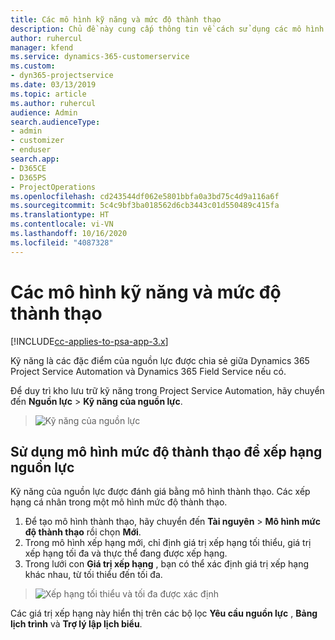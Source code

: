 ```yaml
---
title: Các mô hình kỹ năng và mức độ thành thạo
description: Chủ đề này cung cấp thông tin về cách sử dụng các mô hình kỹ năng và mức độ thành thạo.
author: ruhercul
manager: kfend
ms.service: dynamics-365-customerservice
ms.custom:
- dyn365-projectservice
ms.date: 03/13/2019
ms.topic: article
ms.author: ruhercul
audience: Admin
search.audienceType:
- admin
- customizer
- enduser
search.app:
- D365CE
- D365PS
- ProjectOperations
ms.openlocfilehash: cd243544df062e5801bbfa0a3bd75c4d9a116a6f
ms.sourcegitcommit: 5c4c9bf3ba018562d6cb3443c01d550489c415fa
ms.translationtype: HT
ms.contentlocale: vi-VN
ms.lasthandoff: 10/16/2020
ms.locfileid: "4087328"
---
```

# <a name="skills-and-proficiency-models"></a>Các mô hình kỹ năng và mức độ thành thạo

[!INCLUDE[cc-applies-to-psa-app-3.x](../includes/cc-applies-to-psa-app-3x.md)]

Kỹ năng là các đặc điểm của nguồn lực được chia sẻ giữa Dynamics 365 Project Service Automation và Dynamics 365 Field Service nếu có. 

Để duy trì kho lưu trữ kỹ năng trong Project Service Automation, hãy chuyển đến **Nguồn lực** \> **Kỹ năng của nguồn lực**. 

> ![Kỹ năng của nguồn lực](media/Resource-Management-image84.png)

## <a name="use-proficiency-models-to-rate-resources"></a>Sử dụng mô hình mức độ thành thạo để xếp hạng nguồn lực

Kỹ năng của nguồn lực được đánh giá bằng mô hình thành thạo. Các xếp hạng cá nhân trong một mô hình mức độ thành thạo. 

1. Để tạo mô hình thành thạo, hãy chuyển đến **Tài nguyên** \> **Mô hình mức độ thành thạo** rồi chọn **Mới**.
2. Trong mô hình xếp hạng mới, chỉ định giá trị xếp hạng tối thiểu, giá trị xếp hạng tối đa và thực thể đang được xếp hạng.
3. Trong lưới con **Giá trị xếp hạng** , bạn có thể xác định giá trị xếp hạng khác nhau, từ tối thiểu đến tối đa.

> ![Xếp hạng tối thiểu và tối đa được xác định](media/Resource-Management-image85.png)

Các giá trị xếp hạng này hiển thị trên các bộ lọc **Yêu cầu nguồn lực** , **Bảng lịch trình** và **Trợ lý lập lịch biểu**.
